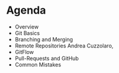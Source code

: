 # Agenda
* Overview    
* Git Basics  
* Branching and Merging
* Remote Repositories Andrea Cuzzolaro,
* GitFlow
* Pull-Requests and GitHub
* Common Mistakes
